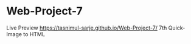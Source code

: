 # Web-Project-7
Live Preview
https://tasnimul-sarje.github.io/Web-Project-7/ 7th
Quick-Image to HTML
